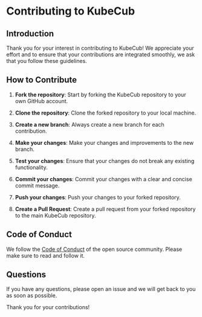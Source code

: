 # Contributing to KubeCub

## Introduction

Thank you for your interest in contributing to KubeCub! We appreciate your effort and to ensure that your contributions are integrated smoothly, we ask that you follow these guidelines.

## How to Contribute

1. **Fork the repository**: Start by forking the KubeCub repository to your own GitHub account.

2. **Clone the repository**: Clone the forked repository to your local machine.

3. **Create a new branch**: Always create a new branch for each contribution.

4. **Make your changes**: Make your changes and improvements to the new branch.

5. **Test your changes**: Ensure that your changes do not break any existing functionality.

6. **Commit your changes**: Commit your changes with a clear and concise commit message.

7. **Push your changes**: Push your changes to your forked repository.

8. **Create a Pull Request**: Create a pull request from your forked repository to the main KubeCub repository.

## Code of Conduct

We follow the [Code of Conduct](https://github.com/KubeCub/code_of_conduct.md) of the open source community. Please make sure to read and follow it.

## Questions

If you have any questions, please open an issue and we will get back to you as soon as possible.

Thank you for your contributions!

